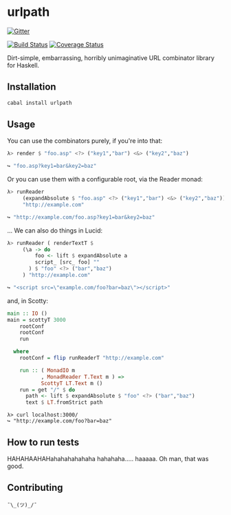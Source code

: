 # urlpath

[![Gitter](https://badges.gitter.im/Join%20Chat.svg)](https://gitter.im/athanclark/urlpath?utm_source=badge&utm_medium=badge&utm_campaign=pr-badge&utm_content=badge)

[![Build Status](https://travis-ci.org/athanclark/urlpath.svg)](https://travis-ci.org/athanclark/urlpath)
[![Coverage Status](https://img.shields.io/coveralls/athanclark/urlpath.svg)](https://coveralls.io/r/athanclark/urlpath)

Dirt-simple, embarrassing, horribly unimaginative URL combinator library for 
Haskell.


## Installation

```bash
cabal install urlpath
```

## Usage

You can use the combinators purely, if you're into that:

```haskell
λ> render $ "foo.asp" <?> ("key1","bar") <&> ("key2","baz")

↪ "foo.asp?key1=bar&key2=baz"
```

Or you can use them with a configurable root, via the Reader monad:

```haskell
λ> runReader
     (expandAbsolute $ "foo.asp" <?> ("key1","bar") <&> ("key2","baz"))
     "http://example.com"

↪ "http://example.com/foo.asp?key1=bar&key2=baz"
```

... We can also do things in Lucid:

```haskell
λ> runReader ( renderTextT $
     (\a -> do
         foo <- lift $ expandAbsolute a
         script_ [src_ foo] ""
       ) $ "foo" <?> ("bar","baz")
     ) "http://example.com"

↪ "<script src=\"example.com/foo?bar=baz\"></script>"
```

and, in Scotty:

```haskell
main :: IO ()
main = scottyT 3000
    rootConf
    rootConf
    run

  where
    rootConf = flip runReaderT "http://example.com"

    run :: ( MonadIO m
           , MonadReader T.Text m ) =>
           ScottyT LT.Text m ()
    run = get "/" $ do
      path <- lift $ expandAbsolute $ "foo" <?> ("bar","baz")
      text $ LT.fromStrict path
```

```
λ> curl localhost:3000/
↪ "http://example.com/foo?bar=baz"
```

## How to run tests

HAHAHAAHAHahahahahahaha hahahaha..... haaaaa. Oh man, that was good.

## Contributing

`¯\_(ツ)_/¯`
